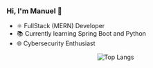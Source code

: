 ### Hi, I'm Manuel 👋

- ⚛  FullStack (MERN) Developer
- 📚 Currently learning Spring Boot and Python
- 🌐 Cybersecurity Enthusiast 

<div style="display: inline;">


</div> 

  




<div  align="center" style="display: block;">
  
![Top Langs](https://github-readme-stats.vercel.app/api/top-langs/?username=manutorrado&hide_progress=true)

  
</div>
  

  
<!--
**ManuTorrado/ManuTorrado** is a ✨ _special_ ✨ repository because its `README.md` (this file) appears on your GitHub profile.

Here are some ideas to get you started:

- 🔭 I’m currently working on ...
- 🌱 I’m currently learning ...
- 👯 I’m looking to collaborate on ...
- 🤔 I’m looking for help with ...
- 💬 Ask me about ...
- 📫 How to reach me: ...
- 😄 Pronouns: ...
- ⚡ Fun fact: ...
-->
